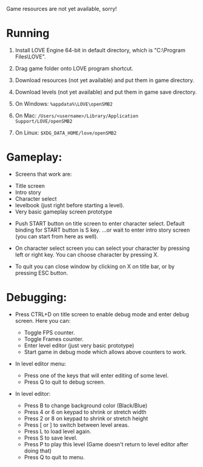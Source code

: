 Game resources are not yet available, sorry!

# Running

1. Install LOVE Engine 64-bit in default directory, which is "C:\Program Files\LOVE".

2. Drag game folder onto LOVE program shortcut.

3. Download resources (not yet available) and put them in game directory.

4. Download levels (not yet available) and put them in game save directory.
  1. On Windows: `%appdata%\LOVE\openSMB2`
  2. On Mac: `/Users/<username>/Library/Application Support/LOVE/openSMB2`
  3. On Linux: `$XDG_DATA_HOME/love/openSMB2`


# Gameplay:

* Screens that work are:
 - Title screen
 - Intro story
 - Character select
 - levelbook (just right before starting a level).
 - Very basic gameplay screen prototype

* Push START button on title screen to enter character select.
  Default binding for START button is S key.
  ...or wait to enter intro story screen (you can start from here as well).

* On character select screen you can select your character by pressing left or right key.
  You can choose character by pressing X.

* To quit you can close window by clicking on X on title bar, or by pressing ESC button.


# Debugging:

* Press CTRL+D on title screen to enable debug mode and enter debug screen. Here you can:
  * Toggle FPS counter.
  * Toggle Frames counter.
  * Enter level editor (just very basic prototype)
  * Start game in debug mode which allows above counters to work.

* In level editor menu:
  * Press one of the keys that will enter editing of some level.
  * Press Q to quit to debug screen.

* In level editor:
  * Press B to change background color (Black/Blue)
  * Press 4 or 6 on keypad to shrink or stretch width
  * Press 2 or 8 on keypad to shrink or stretch height
  * Press [ or ] to switch between level areas.
  * Press L to load level again.
  * Press S to save level.
  * Press P to play this level (Game doesn't return to level editor after doing that)
  * Press Q to quit to menu.